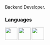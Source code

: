 Backend Developer.

<h3>Languages</h3>
<div>
  <img src="https://cdn.jsdelivr.net/gh/devicons/devicon/icons/javascript/javascript-original.svg" width='40' height='40' />
  <img src="https://cdn.jsdelivr.net/gh/devicons/devicon@latest/icons/typescript/typescript-original.svg" width='40' height='40' />
  <img src="https://cdn.jsdelivr.net/gh/devicons/devicon/icons/csharp/csharp-original.svg" width='40' height='40' />  
</div>
